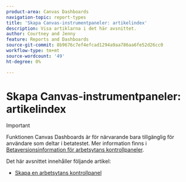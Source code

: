 ```yaml
---
product-area: Canvas Dashboards
navigation-topic: report-types
title: 'Skapa Canvas-instrumentpaneler: artikelindex'
description: Visa artiklarna i det här avsnittet.
author: Courtney and Jenny
feature: Reports and Dashboards
source-git-commit: 8b9676c7ef4efcad1294a9aa786aa6fe52d26cc0
workflow-type: tm+mt
source-wordcount: '49'
ht-degree: 0%

---
```


# Skapa Canvas-instrumentpaneler: artikelindex

>[!IMPORTANT]
>
>Funktionen Canvas Dashboards är för närvarande bara tillgänglig för användare som deltar i betatestet. Mer information finns i [Betaversionsinformation för arbetsytans kontrollpaneler](/help/quicksilver/product-announcements/betas/canvas-dashboards-beta/canvas-dashboards-beta-information.md).


Det här avsnittet innehåller följande artikel:

* [Skapa en arbetsytans kontrollpanel](/help/quicksilver/reports-and-dashboards/canvas-dashboards/create-dashboards/create-dashboards.md)